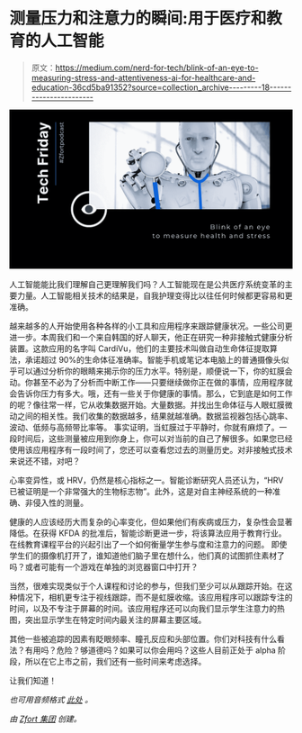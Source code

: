 # 测量压力和注意力的瞬间:用于医疗和教育的人工智能

> 原文：<https://medium.com/nerd-for-tech/blink-of-an-eye-to-measuring-stress-and-attentiveness-ai-for-healthcare-and-education-36cd5ba91352?source=collection_archive---------18----------------------->

![](img/410a72adc1769316f851079193193fc9.png)

人工智能能比我们理解自己更理解我们吗？人工智能现在是公共医疗系统变革的主要力量。人工智能相关技术的结果是，自我护理变得比以往任何时候都更容易和更准确。

越来越多的人开始使用各种各样的小工具和应用程序来跟踪健康状况。一些公司更进一步。本周我们和一个来自韩国的好人聊天，他正在研究一种非接触式健康分析装置。这款应用的名字叫 CardiVu，他们的主要技术叫做自动生命体征提取算法，承诺超过 90%的生命体征准确率。智能手机或笔记本电脑上的普通摄像头似乎可以通过分析你的眼睛来揭示你的压力水平。特别是，顺便说一下，你的虹膜会动。你甚至不必为了分析而中断工作——只要继续做你正在做的事情，应用程序就会告诉你压力有多大。哦，还有一些关于你健康的事情。那么，它到底是如何工作的呢？像往常一样，它从收集数据开始。大量数据。并找出生命体征与人眼虹膜微动之间的相关性。我们收集的数据越多，结果就越准确。数据监视器包括心跳率、波动、低频与高频带比率等。
事实证明，当虹膜过于平静时，你就有麻烦了。一段时间后，这些测量被应用到你身上，你可以对当前的自己了解很多。如果您已经使用该应用程序有一段时间了，您还可以查看您过去的测量历史。对非接触式技术来说还不错，对吧？

心率变异性，或 HRV，仍然是核心指标之一。智能诊断研究人员还认为，“HRV 已被证明是一个非常强大的生物标志物”。此外，这是对自主神经系统的一种准确、非侵入性的测量。

健康的人应该经历大而复杂的心率变化，但如果他们有疾病或压力，复杂性会显著降低。在获得 KFDA 的批准后，智能诊断更进一步，将该算法应用于教育行业。在线教育课程平台的兴起引出了一个如何衡量学生参与度和注意力的问题。
即使学生们的摄像机打开了，谁知道他们脑子里在想什么，他们真的试图抓住素材了吗？或者可能有一个游戏在单独的浏览器窗口中打开？

当然，很难实现类似于个人课程和讨论的参与，但我们至少可以从跟踪开始。在这种情况下，相机更专注于视线跟踪，而不是虹膜收缩。该应用程序可以跟踪专注的时间，以及不专注于屏幕的时间。该应用程序还可以向我们显示学生注意力的热图，突出显示学生在特定时间内最关注的屏幕主要区域。

其他一些被追踪的因素有眨眼频率、瞳孔反应和头部位置。你们对科技有什么看法？有用吗？危险？够道德吗？如果可以你会用吗？这些人目前正处于 alpha 阶段，所以在它上市之前，我们还有一些时间来考虑选择。

让我们知道！

*也可用音频格式* [*此处*](https://open.spotify.com/episode/3fHkK8zRMR3RJKhEgLWDCL) *。*

*由* [*Zfort 集团*](https://www.zfort.com/) *创建。*